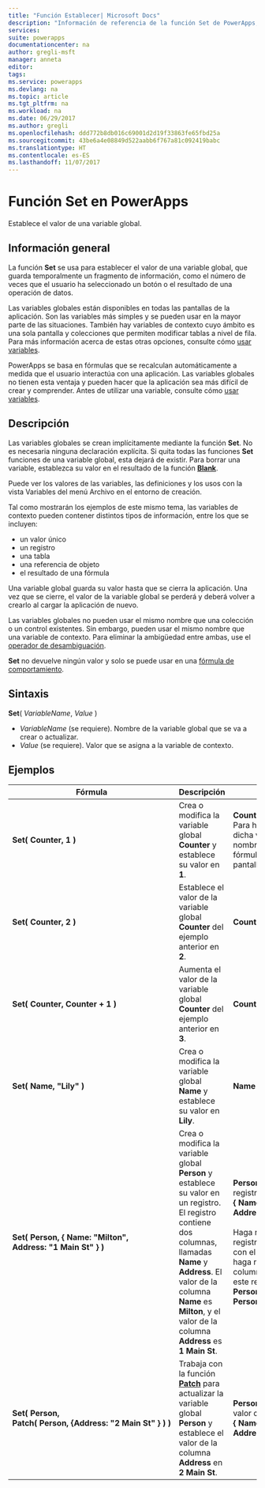 ```yaml
---
title: "Función Establecer| Microsoft Docs"
description: "Información de referencia de la función Set de PowerApps, con sintaxis y ejemplos"
services: 
suite: powerapps
documentationcenter: na
author: gregli-msft
manager: anneta
editor: 
tags: 
ms.service: powerapps
ms.devlang: na
ms.topic: article
ms.tgt_pltfrm: na
ms.workload: na
ms.date: 06/29/2017
ms.author: gregli
ms.openlocfilehash: ddd772b8db016c69001d2d19f33863fe65fbd25a
ms.sourcegitcommit: 43be6a4e08849d522aabb6f767a81c092419babc
ms.translationtype: HT
ms.contentlocale: es-ES
ms.lasthandoff: 11/07/2017
---
```

# <a name="set-function-in-powerapps"></a>Función Set en PowerApps
Establece el valor de una variable global.

## <a name="overview"></a>Información general
La función **Set** se usa para establecer el valor de una variable global, que guarda temporalmente un fragmento de información, como el número de veces que el usuario ha seleccionado un botón o el resultado de una operación de datos.  

Las variables globales están disponibles en todas las pantallas de la aplicación.  Son las variables más simples y se pueden usar en la mayor parte de las situaciones.  También hay variables de contexto cuyo ámbito es una sola pantalla y colecciones que permiten modificar tablas a nivel de fila.  Para más información acerca de estas otras opciones, consulte cómo [usar variables](../working-with-variables.md).

PowerApps se basa en fórmulas que se recalculan automáticamente a medida que el usuario interactúa con una aplicación.  Las variables globales no tienen esta ventaja y pueden hacer que la aplicación sea más difícil de crear y comprender.  Antes de utilizar una variable, consulte cómo [usar variables](../working-with-variables.md).

## <a name="description"></a>Descripción
Las variables globales se crean implícitamente mediante la función **Set**.  No es necesaria ninguna declaración explícita.  Si quita todas las funciones **Set** funciones de una variable global, esta dejará de existir.  Para borrar una variable, establezca su valor en el resultado de la función [**Blank**](function-blank.md). 

Puede ver los valores de las variables, las definiciones y los usos con la vista Variables del menú Archivo en el entorno de creación. 

Tal como mostrarán los ejemplos de este mismo tema, las variables de contexto pueden contener distintos tipos de información, entre los que se incluyen:

* un valor único
* un registro
* una tabla
* una referencia de objeto
* el resultado de una fórmula

Una variable global guarda su valor hasta que se cierra la aplicación.  Una vez que se cierre, el valor de la variable global se perderá y deberá volver a crearlo al cargar la aplicación de nuevo.

Las variables globales no pueden usar el mismo nombre que una colección o un control existentes.  Sin embargo, pueden usar el mismo nombre que una variable de contexto.  Para eliminar la ambigüedad entre ambas, use el [operador de desambiguación](operators.md#disambiguation-operator).

**Set** no devuelve ningún valor y solo se puede usar en una [fórmula de comportamiento](../working-with-formulas-in-depth.md#behavior-formulas).

## <a name="syntax"></a>Sintaxis
**Set**( *VariableName*, *Value* )

* *VariableName* (se requiere).  Nombre de la variable global que se va a crear o actualizar.
* *Value* (se requiere).  Valor que se asigna a la variable de contexto.

## <a name="examples"></a>Ejemplos
| Fórmula | Descripción | Resultado |
| --- | --- | --- |
| **Set(&nbsp;Counter,&nbsp;1&nbsp;)** |Crea o modifica la variable global **Counter** y establece su valor en **1**. |**Counter** tiene el valor **1**. Para hacer referencia a dicha variable, utilice el nombre **Counter** en una fórmula en cualquier pantalla. |
| **Set(&nbsp;Counter,&nbsp;2&nbsp;)** |Establece el valor de la variable global **Counter** del ejemplo anterior en **2**. |**Counter** tiene el valor **2**. |
| **Set(&nbsp;Counter,&nbsp;Counter + 1&nbsp;)** |Aumenta el valor de la variable global **Counter** del ejemplo anterior en **3**. |**Counter** tiene el valor **3**. |
| **Set(&nbsp;Name,&nbsp;"Lily" )** |Crea o modifica la variable global **Name** y establece su valor en **Lily**. |**Name** tiene el valor **Lily**. |
| **Set(&nbsp;Person,&nbsp;{&nbsp;Name:&nbsp;"Milton", Address:&nbsp;"1&nbsp;Main&nbsp;St"&nbsp;} )** |Crea o modifica la variable global **Person** y establece su valor en un registro. El registro contiene dos columnas, llamadas **Name** y **Address**. El valor de la columna **Name** es **Milton**, y el valor de la columna **Address** es **1 Main St**. |**Person** tiene el valor del registro **{&nbsp;Name:&nbsp;"Milton", Address:&nbsp;"1&nbsp;Main&nbsp;St"&nbsp;}**}.<br><br>Haga referencia a este registro como un todo con el nombre **Person**, o haga referencia a una columna individual de este registro con **Person.Name** o **Person.Address**. |
| **Set(&nbsp;Person, Patch(&nbsp;Person,&nbsp;{Address:&nbsp;"2&nbsp;Main&nbsp;St"&nbsp;}&nbsp;)&nbsp;)** |Trabaja con la función **[Patch](function-patch.md)** para actualizar la variable global **Person** y establece el valor de la columna **Address** en **2 Main St**. |**Person** ahora tiene el valor del registro **{&nbsp;Name:&nbsp;"Milton", Address:&nbsp;"2&nbsp;Main&nbsp;St"&nbsp;}**}. |

